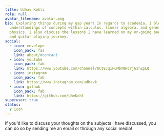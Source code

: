 ```yaml
---
title: Udhav Kohli
role: null
avatar_filename: avatar.png
bio: Exploring things during my gap year! In regards to academia, I blog my
  understandings of concepts within calculus, linear algebra, and general
  physics. I also discuss the lessons I have learned on my on-going powerlifting
  and guitar playing journey.
social:
  - icon: envelope
    icon_pack: fas
    link: about/#contact
  - icon: youtube
    icon_pack: fab
    link: https://www.youtube.com/channel/UCt8JqiFGMbV0HcrjGzhZpLQ
  - icon: instagram
    icon_pack: fab
    link: https://www.instagram.com/udhavk_
  - icon: github
    icon_pack: fab
    link: https://github.com/UhvKohl
superuser: true
status:
  ? icon
---
```

If you'd like to discuss your thoughts on the subjects I have discussed, you can do so by sending me an email or through any social media!
